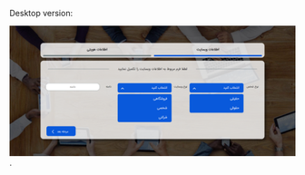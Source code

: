 Desktop version:

![Design preview for the Advice generator app coding challenge](./design/screencapture-file-E-form-form-index-html-2024-03-04-13_02_35.png
).

